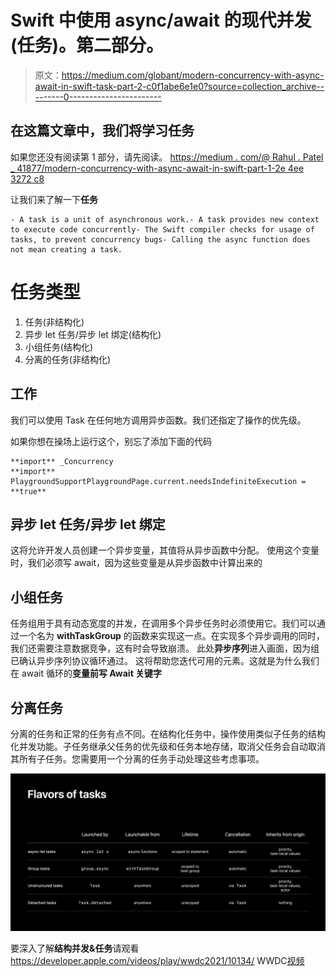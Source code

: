 # Swift 中使用 async/await 的现代并发(任务)。第二部分。

> 原文：<https://medium.com/globant/modern-concurrency-with-async-await-in-swift-task-part-2-c0f1abe6e1e0?source=collection_archive---------0----------------------->

## 在这篇文章中，我们将学习任务

如果您还没有阅读第 1 部分，请先阅读。
[https://medium . com/@ Rahul . Patel _ 41877/modern-concurrency-with-async-await-in-swift-part-1-2e 4ee 3272 c8](/@rahul.patel_41877/modern-concurrency-with-async-await-in-swift-part-1-2e4ee3272cc8)

让我们来了解一下**任务**

```
- A task is a unit of asynchronous work.- A task provides new context to execute code concurrently- The Swift compiler checks for usage of tasks, to prevent concurrency bugs- Calling the async function does not mean creating a task.
```

# 任务类型

1.  任务(非结构化)
2.  异步 let 任务/异步 let 绑定(结构化)
3.  小组任务(结构化)
4.  分离的任务(非结构化)

## 工作

我们可以使用 Task 在任何地方调用异步函数。我们还指定了操作的优先级。

如果你想在操场上运行这个，别忘了添加下面的代码

```
**import** _Concurrency
**import** PlaygroundSupportPlaygroundPage.current.needsIndefiniteExecution = **true**
```

## 异步 let 任务/异步 let 绑定

这将允许开发人员创建一个异步变量，其值将从异步函数中分配。
使用这个变量时，我们必须写 await，因为这些变量是从异步函数中计算出来的

## 小组任务

任务组用于具有动态宽度的并发，在调用多个异步任务时必须使用它。我们可以通过一个名为 **withTaskGroup** 的函数来实现这一点。在实现多个异步调用的同时，我们还需要注意数据竞争，这有时会导致崩溃。
此处**异步序列**进入画面，因为组已确认异步序列协议循环通过。
这将帮助您迭代可用的元素。这就是为什么我们在 await 循环的**变量前写 Await 关键字**

## **分离任务**

分离的任务和正常的任务有点不同。在结构化任务中，操作使用类似子任务的结构化并发功能。子任务继承父任务的优先级和任务本地存储，取消父任务会自动取消其所有子任务。您需要用一个分离的任务手动处理这些考虑事项。

![](img/bc1048818dcde1c285c8c84782dd1a3e.png)

要深入了解**结构并发&任务**请观看 https://developer.apple.com/videos/play/wwdc2021/10134/
WWDC[视频](https://developer.apple.com/videos/play/wwdc2021/10134/)